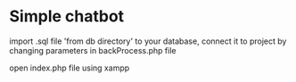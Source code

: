 <h1>Simple chatbot</h1>

<p>import .sql file 'from db directory' to your database, connect it to project by changing parameters in backProcess.php file</p>
<p>open index.php file using xampp</p>
